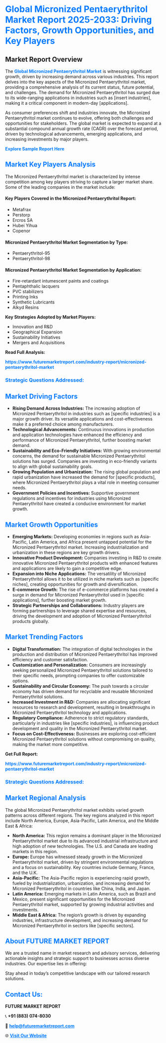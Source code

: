 <h1 style="color: #007BFF;">Global Micronized Pentaerythritol Market Report 2025-2033: Driving Factors, Growth Opportunities, and Key Players</h1>

<section id="overview">
<h2>Market Report Overview</h2>
<p>The <a href="https://www.futuremarketreport.com/industry-report/micronized-pentaerythritol-market" style="color: #007BFF; text-decoration: none;"><strong>Global Micronized Pentaerythritol Market</strong></a> is witnessing significant growth, driven by increasing demand across various industries. This report delves into the key aspects of the Micronized Pentaerythritol market, providing a comprehensive analysis of its current status, future potential, and challenges. The demand for Micronized Pentaerythritol has surged due to its wide-ranging applications in industries such as [insert industries], making it a critical component in modern-day [applications].</p>
<p>As consumer preferences shift and industries innovate, the Micronized Pentaerythritol market continues to evolve, offering both challenges and opportunities for stakeholders. The global market is expected to expand at a substantial compound annual growth rate (CAGR) over the forecast period, driven by technological advancements, emerging applications, and increasing investments by major players.</p>
</section>

<section id="overview">
<p><a href="https://www.futuremarketreport.com/request-sample/reportId=41817" style="color: #007BFF; text-decoration: none;"><strong>Explore Sample Report Here</strong></a></p>
</section>

<section id="key-players">
<h2 style="color: #007BFF;">Market Key Players Analysis</h2>
<p>The Micronized Pentaerythritol market is characterized by intense competition among key players striving to capture a larger market share. Some of the leading companies in the market include:</p>
<h4>Key Players Covered in the Micronized Pentaerythritol Report:</h4>
<ul><li>Metafrax</li><li>Perstorp</li><li>Ercros SA</li><li>Hubei Yihua</li><li>Copenor</li></ul>
<h4>Micronized Pentaerythritol Market Segmentation by Type:</h4>
<ul><li>Pentaerythritol-95</li><li>Pentaerythritol-98</li></ul>

<h4>Micronized Pentaerythritol Market Segmentation by Application:</h4>
<ul><li>Fire-retardant intumescent paints and coatings</li><li>Pentaphthalic lacquers</li><li>PVC stabilizers</li><li>Printing Inks</li><li>Synthetic Lubricants</li><li>Alkyd Resins</li></ul>
<p><strong>Key Strategies Adopted by Market Players:</strong></p>
<ul>
<li>Innovation and R&D</li>
<li>Geographical Expansion</li>
<li>Sustainability Initiatives</li>
<li>Mergers and Acquisitions</li>
</ul>
</section>

<section>
<p><strong>Read Full Analysis: </strong></p><a href="https://www.futuremarketreport.com/industry-report/micronized-pentaerythritol-market" style="color: #007BFF; text-decoration: none;"><strong>https://www.futuremarketreport.com/industry-report/micronized-pentaerythritol-market</strong></a>
<h3 style="color: #007BFF;">Strategic Questions Addressed:</h3>
</section>

<section id="driving-factors">
<h2 style="color: #007BFF;">Market Driving Factors</h2>
<ul>
<li><strong>Rising Demand Across Industries:</strong> The increasing adoption of Micronized Pentaerythritol in industries such as [specific industries] is a major growth driver. Its versatile applications and cost-effectiveness make it a preferred choice among manufacturers.</li>
<li><strong>Technological Advancements:</strong> Continuous innovations in production and application technologies have enhanced the efficiency and performance of Micronized Pentaerythritol, further boosting market demand.</li>
<li><strong>Sustainability and Eco-Friendly Initiatives:</strong> With growing environmental concerns, the demand for sustainable Micronized Pentaerythritol solutions has surged. Companies are investing in eco-friendly variants to align with global sustainability goals.</li>
<li><strong>Growing Population and Urbanization:</strong> The rising global population and rapid urbanization have increased the demand for [specific products], where Micronized Pentaerythritol plays a vital role in meeting consumer needs.</li>
<li><strong>Government Policies and Incentives:</strong> Supportive government regulations and incentives for industries using Micronized Pentaerythritol have created a conducive environment for market growth.</li>
</ul>
</section>

<section id="growth-opportunities">
<h2 style="color: #007BFF;">Market Growth Opportunities</h2>
<ul>
<li><strong>Emerging Markets:</strong> Developing economies in regions such as Asia-Pacific, Latin America, and Africa present untapped potential for the Micronized Pentaerythritol market. Increasing industrialization and urbanization in these regions are key growth drivers.</li>
<li><strong>Innovative Product Development:</strong> Companies investing in R&D to create innovative Micronized Pentaerythritol products with enhanced features and applications are likely to gain a competitive edge.</li>
<li><strong>Expansion into Niche Applications:</strong> The versatility of Micronized Pentaerythritol allows it to be utilized in niche markets such as [specific niches], creating opportunities for growth and diversification.</li>
<li><strong>E-commerce Growth:</strong> The rise of e-commerce platforms has created a surge in demand for Micronized Pentaerythritol used in [specific applications], further boosting market growth.</li>
<li><strong>Strategic Partnerships and Collaborations:</strong> Industry players are forming partnerships to leverage shared expertise and resources, driving the development and adoption of Micronized Pentaerythritol products globally.</li>
</ul>
</section>

<section id="trending-factors">
<h2 style="color: #007BFF;">Market Trending Factors</h2>
<ul>
<li><strong>Digital Transformation:</strong> The integration of digital technologies in the production and distribution of Micronized Pentaerythritol has improved efficiency and customer satisfaction.</li>
<li><strong>Customization and Personalization:</strong> Consumers are increasingly seeking personalized Micronized Pentaerythritol solutions tailored to their specific needs, prompting companies to offer customizable options.</li>
<li><strong>Sustainability and Circular Economy:</strong> The push towards a circular economy has driven demand for recyclable and reusable Micronized Pentaerythritol solutions.</li>
<li><strong>Increased Investment in R&D:</strong> Companies are allocating significant resources to research and development, resulting in breakthroughs in Micronized Pentaerythritol technology and applications.</li>
<li><strong>Regulatory Compliance:</strong> Adherence to strict regulatory standards, particularly in industries like [specific industries], is influencing product development and quality in the Micronized Pentaerythritol market.</li>
<li><strong>Focus on Cost-Effectiveness:</strong> Businesses are exploring cost-efficient Micronized Pentaerythritol solutions without compromising on quality, making the market more competitive.</li>
</ul>
</section>

<section>
<p><strong>Get Full Report: </strong></p><a href="https://www.futuremarketreport.com/industry-report/micronized-pentaerythritol-market" style="color: #007BFF; text-decoration: none;"><strong>https://www.futuremarketreport.com/industry-report/micronized-pentaerythritol-market</strong></a>
<h3 style="color: #007BFF;">Strategic Questions Addressed:</h3>
</section>


<section id="regional-analysis">
<h2 style="color: #007BFF;">Market Regional Analysis</h2>
<p>The global Micronized Pentaerythritol market exhibits varied growth patterns across different regions. The key regions analyzed in this report include North America, Europe, Asia-Pacific, Latin America, and the Middle East & Africa:</p>
<ul>
<li><strong>North America:</strong> This region remains a dominant player in the Micronized Pentaerythritol market due to its advanced industrial infrastructure and high adoption of new technologies. The U.S. and Canada are leading markets in this region.</li>
<li><strong>Europe:</strong> Europe has witnessed steady growth in the Micronized Pentaerythritol market, driven by stringent environmental regulations and a focus on sustainability. Key countries include Germany, France, and the U.K.</li>
<li><strong>Asia-Pacific:</strong> The Asia-Pacific region is experiencing rapid growth, fueled by industrialization, urbanization, and increasing demand for Micronized Pentaerythritol in countries like China, India, and Japan.</li>
<li><strong>Latin America:</strong> Emerging markets in Latin America, such as Brazil and Mexico, present significant opportunities for the Micronized Pentaerythritol market, supported by growing industrial activities and investments.</li>
<li><strong>Middle East & Africa:</strong> The region’s growth is driven by expanding industries, infrastructure development, and increasing demand for Micronized Pentaerythritol in sectors like [specific sectors].</li>
</ul>
</section>

<footer>
<h2 style="color: #007BFF;">About FUTURE MARKET REPORT</h2>
<p>We are a trusted name in market research and advisory services, delivering actionable insights and strategic support to businesses across diverse industries. Our expertise lies in offering:</p>

<p>Stay ahead in today’s competitive landscape with our tailored research solutions.</p>

<h2 style="color: #007BFF;">Contact Us:</h2>
<p><strong>FUTURE MARKET REPORT</strong></p>
<p>📞 <strong>+91 (883) 074-8030</strong></p>
<p>📧 <strong><a href="mailto:help@futuremarketreport.com" style="color: #007BFF;">help@futuremarketreport.com</a></strong></p>
<p>🌐 <strong><a href="https://www.futuremarketreport.com/" style="color: #007BFF;">Visit Our Website</a></strong></p>
</footer>